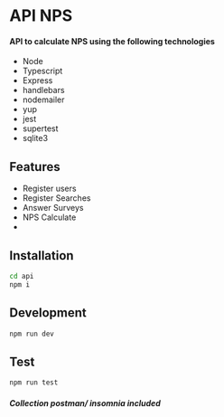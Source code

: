 # API NPS

#### API to calculate NPS using the following technologies

- Node
- Typescript
- Express
- handlebars
- nodemailer
- yup
- jest
- supertest
- sqlite3

## Features
- Register users
- Register Searches
- Answer Surveys
- NPS Calculate
- 
## Installation

```sh
cd api
npm i
```

## Development
```sh
npm run dev
```

## Test
```sh
npm run test
```
##### Collection postman/ insomnia included
